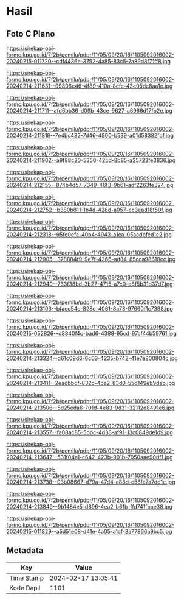 # Hasil

## Foto C Plano

https://sirekap-obj-formc.kpu.go.id/7f2b/pemilu/pdpr/11/05/09/20/16/1105092016002-20240215-011720--cdf4436e-3752-4a85-83c5-7a89d8f71ff8.jpg

https://sirekap-obj-formc.kpu.go.id/7f2b/pemilu/pdpr/11/05/09/20/16/1105092016002-20240214-211631--99808c46-4f89-410a-8cfc-43e05de8aa1e.jpg

https://sirekap-obj-formc.kpu.go.id/7f2b/pemilu/pdpr/11/05/09/20/16/1105092016002-20240214-211711--afd6bb36-d09b-43ce-9627-a6966d17fb2e.jpg

https://sirekap-obj-formc.kpu.go.id/7f2b/pemilu/pdpr/11/05/09/20/16/1105092016002-20240214-211818--7e4bc432-7d46-4800-b539-a01d58382fbf.jpg

https://sirekap-obj-formc.kpu.go.id/7f2b/pemilu/pdpr/11/05/09/20/16/1105092016002-20240214-211902--a9f88c20-5350-42cd-8b85-a25723fe3836.jpg

https://sirekap-obj-formc.kpu.go.id/7f2b/pemilu/pdpr/11/05/09/20/16/1105092016002-20240214-212155--874b4d57-7349-46f3-9b61-adf2263fe324.jpg

https://sirekap-obj-formc.kpu.go.id/7f2b/pemilu/pdpr/11/05/09/20/16/1105092016002-20240214-212752--b380b811-1b4d-428d-a057-ec3ead18f50f.jpg

https://sirekap-obj-formc.kpu.go.id/7f2b/pemilu/pdpr/11/05/09/20/16/1105092016002-20240214-212318--95fe0efa-40b4-4943-a1ca-05acdbfed1c2.jpg

https://sirekap-obj-formc.kpu.go.id/7f2b/pemilu/pdpr/11/05/09/20/16/1105092016002-20240214-212905--378884f9-9e7f-4366-ad84-85cca98618cc.jpg

https://sirekap-obj-formc.kpu.go.id/7f2b/pemilu/pdpr/11/05/09/20/16/1105092016002-20240214-212949--733f38bd-3b27-4715-a7c0-e6f5b31d37d7.jpg

https://sirekap-obj-formc.kpu.go.id/7f2b/pemilu/pdpr/11/05/09/20/16/1105092016002-20240214-213103--bfacd54c-828c-4061-8a73-97660f1c7388.jpg

https://sirekap-obj-formc.kpu.go.id/7f2b/pemilu/pdpr/11/05/09/20/16/1105092016002-20240215-052826--d8840f4c-bad6-4388-95cd-97cf44b59761.jpg

https://sirekap-obj-formc.kpu.go.id/7f2b/pemilu/pdpr/11/05/09/20/16/1105092016002-20240214-213324--d61c09d6-6c03-4235-b742-41e7e800804c.jpg

https://sirekap-obj-formc.kpu.go.id/7f2b/pemilu/pdpr/11/05/09/20/16/1105092016002-20240214-213411--2eadbbdf-832c-4ba2-83d0-55d149eb9dab.jpg

https://sirekap-obj-formc.kpu.go.id/7f2b/pemilu/pdpr/11/05/09/20/16/1105092016002-20240214-213506--5d25eda6-701d-4e83-9d31-32112d8491e6.jpg

https://sirekap-obj-formc.kpu.go.id/7f2b/pemilu/pdpr/11/05/09/20/16/1105092016002-20240214-213557--fa08ac85-5bbc-4d33-af91-13c0849de1d9.jpg

https://sirekap-obj-formc.kpu.go.id/7f2b/pemilu/pdpr/11/05/09/20/16/1105092016002-20240214-213647--531f04a1-c642-423b-901b-7050aae90df1.jpg

https://sirekap-obj-formc.kpu.go.id/7f2b/pemilu/pdpr/11/05/09/20/16/1105092016002-20240214-213738--03b08667-d79a-47d4-a88d-e56fe7a7dd1e.jpg

https://sirekap-obj-formc.kpu.go.id/7f2b/pemilu/pdpr/11/05/09/20/16/1105092016002-20240214-213849--9b1484e5-d896-4ea2-b61b-ffd741fbae38.jpg

https://sirekap-obj-formc.kpu.go.id/7f2b/pemilu/pdpr/11/05/09/20/16/1105092016002-20240215-011829--a5d51e08-d41e-4a05-a1cf-3a77866a9bc5.jpg


## Metadata

| Key        | Value               |
| ---------- | ------------------- |
| Time Stamp | 2024-02-17 13:05:41 |
| Kode Dapil | 1101                |



